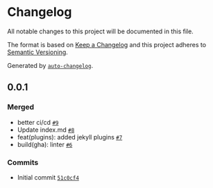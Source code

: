 # Changelog

All notable changes to this project will be documented in this file.

The format is based on [Keep a Changelog](https://keepachangelog.com/en/1.0.0/)
and this project adheres to [Semantic Versioning](https://semver.org/spec/v2.0.0.html).

Generated by [`auto-changelog`](https://github.com/CookPete/auto-changelog).

## 0.0.1

### Merged

- better ci/cd  [`#9`](https://github.com/shanilhirani/shanilhirani.github.io/pull/9)
- Update index.md [`#8`](https://github.com/shanilhirani/shanilhirani.github.io/pull/8)
- feat(plugins): added jekyll plugins [`#7`](https://github.com/shanilhirani/shanilhirani.github.io/pull/7)
- build(gha): linter [`#6`](https://github.com/shanilhirani/shanilhirani.github.io/pull/6)

### Commits

- Initial commit [`51c0cf4`](https://github.com/shanilhirani/shanilhirani.github.io/commit/51c0cf4f904310fedc649b6d2424ad197c9942cb)
